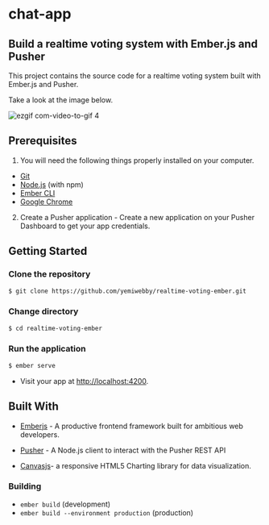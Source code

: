 # chat-app

## Build a realtime voting system with Ember.js and Pusher
This project contains the source code for a realtime voting system built with Ember.js and Pusher.

Take a look at the image below.


![ezgif com-video-to-gif 4](https://user-images.githubusercontent.com/19610753/41457790-b13b0faa-707c-11e8-96f1-a2e735fca421.gif)


## Prerequisites
1. You will need the following things properly installed on your computer.

* [Git](https://git-scm.com/)
* [Node.js](https://nodejs.org/) (with npm)
* [Ember CLI](https://ember-cli.com/)
* [Google Chrome](https://google.com/chrome/)

2. Create a Pusher application - Create a new application on your Pusher Dashboard to get your app credentials.

## Getting Started

### Clone the repository
```bash
$ git clone https://github.com/yemiwebby/realtime-voting-ember.git
```

### Change directory
```bash
$ cd realtime-voting-ember
```

### Run the application
```bash
$ ember serve
```

* Visit your app at [http://localhost:4200](http://localhost:4200).

## Built With

* [Emberjs](https://www.emberjs.com/) - A productive frontend framework built for ambitious web developers.

* [Pusher](https://pusher.com/) - A Node.js client to interact with the Pusher REST API

* [Canvasjs](https://canvasjs.com/)- a responsive HTML5 Charting library for data visualization.


### Building

* `ember build` (development)
* `ember build --environment production` (production)